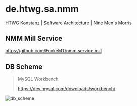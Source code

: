 # de.htwg.sa.nmm
HTWG Konstanz | Software Architecture | Nine Men's Morris

## NMM Mill Service

<https://github.com/FunkeMT/nmm.service.mill>

## DB Scheme

> MySQL Workbench
>
> <https://dev.mysql.com/downloads/workbench/>

![db_scheme](https://cdn.rawgit.com/fstiehle/de.htwg.sa.nmm/master/misc/doc/db/nmm.svg)

